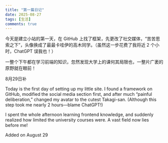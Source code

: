 ```yaml
---
title: "第一篇日记"
date: 2025-08-27
tags: [生活]
comments: true
---
```


<div class="lang-zh">

<!-- more -->

今天是建立小站的第一天，在 GitHub 上找了框架，先更改了社交媒体，“苦苦思索之下”，头像换成了最最卡哇伊的高木同学。（虽然这一步花费了我将近 2 个小时，ChatGPT 误我也！）

一整个下午都在学习前端的知识，忽然发现大学上的课何其局限也，一整片广袤的原野就在眼前！

8月29日补

</div>

<div class="lang-en">

<!-- more -->

Today is the first day of setting up my little site. I found a framework on GitHub, modified the social media section first, and after much “painful deliberation,” changed my avatar to the cutest Takagi-san. (Although this step took me nearly 2 hours—blame ChatGPT!)

I spent the whole afternoon learning frontend knowledge, and suddenly realized how limited the university courses were. A vast field now lies before me!

Added on August 29

</div>
